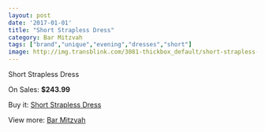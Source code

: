```yaml
---
layout: post
date: '2017-01-01'
title: "Short Strapless Dress"
category: Bar Mitzvah
tags: ["brand","unique","evening","dresses","short"]
image: http://img.transblink.com/3081-thickbox_default/short-strapless-dress.jpg
---
```

Short Strapless Dress

On Sales: **$243.99**
<a href="https://www.transblink.com/en/bar-mitzvah/975-short-strapless-dress.html"><amp-img layout="responsive" width="600" height="600" src="//img.transblink.com/3081-thickbox_default/short-strapless-dress.jpg" alt="Short Strapless Dress 0" /></a>
<a href="https://www.transblink.com/en/bar-mitzvah/975-short-strapless-dress.html"><amp-img layout="responsive" width="600" height="600" src="//img.transblink.com/3085-thickbox_default/short-strapless-dress.jpg" alt="Short Strapless Dress 1" /></a>
<a href="https://www.transblink.com/en/bar-mitzvah/975-short-strapless-dress.html"><amp-img layout="responsive" width="600" height="600" src="//img.transblink.com/3084-thickbox_default/short-strapless-dress.jpg" alt="Short Strapless Dress 2" /></a>
<a href="https://www.transblink.com/en/bar-mitzvah/975-short-strapless-dress.html"><amp-img layout="responsive" width="600" height="600" src="//img.transblink.com/3083-thickbox_default/short-strapless-dress.jpg" alt="Short Strapless Dress 3" /></a>
<a href="https://www.transblink.com/en/bar-mitzvah/975-short-strapless-dress.html"><amp-img layout="responsive" width="600" height="600" src="//img.transblink.com/3082-thickbox_default/short-strapless-dress.jpg" alt="Short Strapless Dress 4" /></a>

Buy it: [Short Strapless Dress](https://www.transblink.com/en/bar-mitzvah/975-short-strapless-dress.html "Short Strapless Dress")

View more: [Bar Mitzvah](https://www.transblink.com/en/2-bar-mitzvah "Bar Mitzvah")